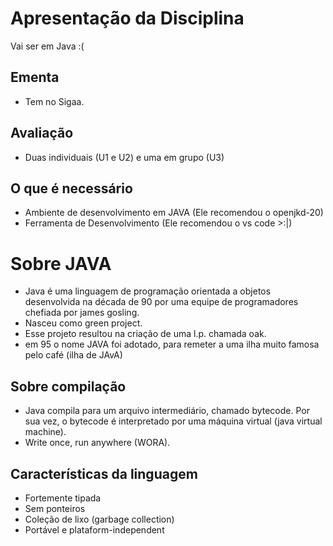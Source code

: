 # Apresentação da Disciplina

Vai ser em Java :(

## Ementa

- Tem no Sigaa.

## Avaliação

- Duas individuais (U1 e U2) e uma em grupo (U3)

## O que é necessário

- Ambiente de desenvolvimento em JAVA (Ele recomendou o openjkd-20)
- Ferramenta de Desenvolvimento (Ele recomendou o vs code >:|)

# Sobre JAVA

- Java é uma linguagem de programação orientada a objetos desenvolvida na década de 90 por uma equipe de programadores chefiada por james gosling.
- Nasceu como green project.
- Esse projeto resultou na criação de uma l.p. chamada oak.
- em 95 o nome JAVA foi adotado, para remeter a uma ilha muito famosa pelo café (ilha de JAvA)

## Sobre compilação

- Java compila para um arquivo intermediário, chamado bytecode. Por sua vez, o bytecode é interpretado por uma máquina virtual (java virtual machine).
- Write once, run anywhere (WORA).

## Características da linguagem

- Fortemente tipada
- Sem ponteiros
- Coleção de lixo (garbage collection)
- Portável e plataform-independent
